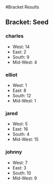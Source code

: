 #Bracket Results
## Bracket: Seed
### charles
* West: 14
* East: 2
* South: 9
* Mid-West: 4
### elliot
* West: 1
* East: 8
* South: 12
* Mid-West: 1
### jared
* West: 5
* East: 16
* South: 4
* Mid-West: 15
### johnny
* West: 7
* East: 3
* South: 10
* Mid-West: 9
